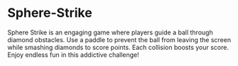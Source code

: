 # Sphere-Strike
Sphere Strike is an engaging game where players guide a ball through diamond obstacles. Use a paddle to prevent the ball from leaving the screen while smashing diamonds to score points. Each collision boosts your score. Enjoy endless fun in this addictive challenge!
